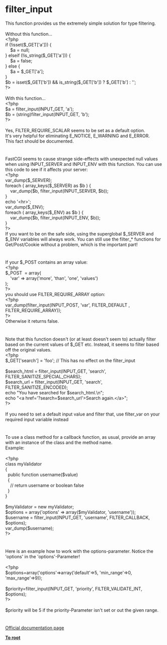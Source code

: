 # filter_input




<div class="phpcode"><span class="html">
This function provides us the extremely simple solution for type filtering.<br><br>Without this function...<br><span class="default">&lt;?php<br></span><span class="keyword">if (!isset(</span><span class="default">$_GET</span><span class="keyword">[</span><span class="string">&apos;a&apos;</span><span class="keyword">])) {<br>&#xA0; &#xA0; </span><span class="default">$a </span><span class="keyword">= </span><span class="default">null</span><span class="keyword">;<br>} elseif (!</span><span class="default">is_string</span><span class="keyword">(</span><span class="default">$_GET</span><span class="keyword">[</span><span class="string">&apos;a&apos;</span><span class="keyword">])) {<br>&#xA0; &#xA0; </span><span class="default">$a </span><span class="keyword">= </span><span class="default">false</span><span class="keyword">;<br>} else {<br>&#xA0; &#xA0; </span><span class="default">$a </span><span class="keyword">= </span><span class="default">$_GET</span><span class="keyword">[</span><span class="string">&apos;a&apos;</span><span class="keyword">];<br>}<br></span><span class="default">$b </span><span class="keyword">= isset(</span><span class="default">$_GET</span><span class="keyword">[</span><span class="string">&apos;b&apos;</span><span class="keyword">]) &amp;&amp; </span><span class="default">is_string</span><span class="keyword">(</span><span class="default">$_GET</span><span class="keyword">[</span><span class="string">&apos;b&apos;</span><span class="keyword">]) ? </span><span class="default">$_GET</span><span class="keyword">[</span><span class="string">&apos;b&apos;</span><span class="keyword">] : </span><span class="string">&apos;&apos;</span><span class="keyword">;<br></span><span class="default">?&gt;<br></span><br>With this function...<br><span class="default">&lt;?php<br>$a </span><span class="keyword">= </span><span class="default">filter_input</span><span class="keyword">(</span><span class="default">INPUT_GET</span><span class="keyword">, </span><span class="string">&apos;a&apos;</span><span class="keyword">);<br></span><span class="default">$b </span><span class="keyword">= (string)</span><span class="default">filter_input</span><span class="keyword">(</span><span class="default">INPUT_GET</span><span class="keyword">, </span><span class="string">&apos;b&apos;</span><span class="keyword">);<br></span><span class="default">?&gt;<br></span><br>Yes, FILTER_REQUIRE_SCALAR seems to be set as a default option. <br>It&apos;s very helpful for eliminating E_NOTICE, E_WARNING and E_ERROR. <br>This fact should be documented.</span>
</div>
  

#


<div class="phpcode"><span class="html">
FastCGI seems to cause strange side-effects with unexpected null values when using INPUT_SERVER and INPUT_ENV with this function. You can use this code to see if it affects your server:<br><span class="default">&lt;?php<br>var_dump</span><span class="keyword">(</span><span class="default">$_SERVER</span><span class="keyword">);<br>foreach ( </span><span class="default">array_keys</span><span class="keyword">(</span><span class="default">$_SERVER</span><span class="keyword">) as </span><span class="default">$b </span><span class="keyword">) {<br>&#xA0; &#xA0; </span><span class="default">var_dump</span><span class="keyword">(</span><span class="default">$b</span><span class="keyword">, </span><span class="default">filter_input</span><span class="keyword">(</span><span class="default">INPUT_SERVER</span><span class="keyword">, </span><span class="default">$b</span><span class="keyword">));<br>}<br>echo </span><span class="string">&apos;&lt;hr&gt;&apos;</span><span class="keyword">;<br></span><span class="default">var_dump</span><span class="keyword">(</span><span class="default">$_ENV</span><span class="keyword">);<br>foreach ( </span><span class="default">array_keys</span><span class="keyword">(</span><span class="default">$_ENV</span><span class="keyword">) as </span><span class="default">$b </span><span class="keyword">) {<br>&#xA0; &#xA0; </span><span class="default">var_dump</span><span class="keyword">(</span><span class="default">$b</span><span class="keyword">, </span><span class="default">filter_input</span><span class="keyword">(</span><span class="default">INPUT_ENV</span><span class="keyword">, </span><span class="default">$b</span><span class="keyword">));<br>}<br></span><span class="default">?&gt;<br></span>If you want to be on the safe side, using the superglobal $_SERVER and $_ENV variables will always work. You can still use the filter_* functions for Get/Post/Cookie without a problem, which is the important part!</span>
</div>
  

#


<div class="phpcode"><span class="html">
If your $_POST contains an array value:<br><span class="default">&lt;?php<br>$_POST&#xA0; </span><span class="keyword">= array(<br>&#xA0; &#xA0; </span><span class="string">&apos;var&apos; </span><span class="keyword">=&gt; array(</span><span class="string">&apos;more&apos;</span><span class="keyword">, </span><span class="string">&apos;than&apos;</span><span class="keyword">, </span><span class="string">&apos;one&apos;</span><span class="keyword">, </span><span class="string">&apos;values&apos;</span><span class="keyword">)<br>);<br></span><span class="default">?&gt;<br></span>you should use FILTER_REQUIRE_ARRAY option:<br><span class="default">&lt;?php<br>var_dump</span><span class="keyword">(</span><span class="default">filter_input</span><span class="keyword">(</span><span class="default">INPUT_POST</span><span class="keyword">, </span><span class="string">&apos;var&apos;</span><span class="keyword">, </span><span class="default">FILTER_DEFAULT </span><span class="keyword">, </span><span class="default">FILTER_REQUIRE_ARRAY</span><span class="keyword">));<br></span><span class="default">?&gt;<br></span>Otherwise it returns false.</span>
</div>
  

#


<div class="phpcode"><span class="html">
Note that this function doesn&apos;t (or at least doesn&apos;t seem to) actually filter based on the current values of $_GET etc. Instead, it seems to filter based off the original values.<br><span class="default">&lt;?php<br>$_GET</span><span class="keyword">[</span><span class="string">&apos;search&apos;</span><span class="keyword">] = </span><span class="string">&apos;foo&apos;</span><span class="keyword">; </span><span class="comment">// This has no effect on the filter_input<br><br></span><span class="default">$search_html </span><span class="keyword">= </span><span class="default">filter_input</span><span class="keyword">(</span><span class="default">INPUT_GET</span><span class="keyword">, </span><span class="string">&apos;search&apos;</span><span class="keyword">, </span><span class="default">FILTER_SANITIZE_SPECIAL_CHARS</span><span class="keyword">);<br></span><span class="default">$search_url </span><span class="keyword">= </span><span class="default">filter_input</span><span class="keyword">(</span><span class="default">INPUT_GET</span><span class="keyword">, </span><span class="string">&apos;search&apos;</span><span class="keyword">, </span><span class="default">FILTER_SANITIZE_ENCODED</span><span class="keyword">);<br>echo </span><span class="string">&quot;You have searched for </span><span class="default">$search_html</span><span class="string">.\n&quot;</span><span class="keyword">;<br>echo </span><span class="string">&quot;&lt;a href=&apos;?search=</span><span class="default">$search_url</span><span class="string">&apos;&gt;Search again.&lt;/a&gt;&quot;</span><span class="keyword">;<br></span><span class="default">?&gt;<br></span><br>If you need to set a default input value and filter that, use filter_var on your required input variable instead</span>
</div>
  

#


<div class="phpcode"><span class="html">
To use a class method for a callback function, as usual, provide an array with an instance of the class and the method name.<br>Example:<br><br><span class="default">&lt;?php<br></span><span class="keyword">class </span><span class="default">myValidator<br></span><span class="keyword">{<br>&#xA0; public function </span><span class="default">username</span><span class="keyword">(</span><span class="default">$value</span><span class="keyword">)<br>&#xA0; {<br>&#xA0; &#xA0; </span><span class="comment">// return username or boolean false<br>&#xA0; </span><span class="keyword">}<br>}<br><br></span><span class="default">$myValidator </span><span class="keyword">= new </span><span class="default">myValidator</span><span class="keyword">;<br></span><span class="default">$options </span><span class="keyword">= array(</span><span class="string">&apos;options&apos; </span><span class="keyword">=&gt; array(</span><span class="default">$myValidator</span><span class="keyword">, </span><span class="string">&apos;username&apos;</span><span class="keyword">));<br></span><span class="default">$username </span><span class="keyword">= </span><span class="default">filter_input</span><span class="keyword">(</span><span class="default">INPUT_GET</span><span class="keyword">, </span><span class="string">&apos;username&apos;</span><span class="keyword">, </span><span class="default">FILTER_CALLBACK</span><span class="keyword">, </span><span class="default">$options</span><span class="keyword">);<br></span><span class="default">var_dump</span><span class="keyword">(</span><span class="default">$username</span><span class="keyword">);<br></span><span class="default">?&gt;</span>
</span>
</div>
  

#


<div class="phpcode"><span class="html">
Here is an example how to work with the options-parameter. Notice the &apos;options&apos; in the &apos;options&apos;-Parameter!<br><br><span class="default">&lt;?php<br>$options</span><span class="keyword">=array(</span><span class="string">&apos;options&apos;</span><span class="keyword">=&gt;array(</span><span class="string">&apos;default&apos;</span><span class="keyword">=&gt;</span><span class="default">5</span><span class="keyword">, </span><span class="string">&apos;min_range&apos;</span><span class="keyword">=&gt;</span><span class="default">0</span><span class="keyword">, </span><span class="string">&apos;max_range&apos;</span><span class="keyword">=&gt;</span><span class="default">9</span><span class="keyword">));<br><br></span><span class="default">$priority</span><span class="keyword">=</span><span class="default">filter_input</span><span class="keyword">(</span><span class="default">INPUT_GET</span><span class="keyword">, </span><span class="string">&apos;priority&apos;</span><span class="keyword">, </span><span class="default">FILTER_VALIDATE_INT</span><span class="keyword">, </span><span class="default">$options</span><span class="keyword">);<br></span><span class="default">?&gt;<br></span><br>$priority will be 5 if the priority-Parameter isn&apos;t set or out the given range.</span>
</div>
  

#

[Official documentation page](https://www.php.net/manual/en/function.filter-input.php)

**[To root](/README.md)**